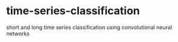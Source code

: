 # time-series-classification
short and long time series classification using convolutional neural networks
